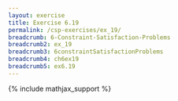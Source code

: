 ```yaml
---
layout: exercise
title: Exercise 6.19
permalink: /csp-exercises/ex_19/
breadcrumb: 6-Constraint-Satisfaction-Problems
breadcrumb2: ex_19
breadcrumb3: 6constraintSatisfactionProblems
breadcrumb4: ch6ex19
breadcrumb5: ex6.19
---
```


{% include mathjax_support %}


